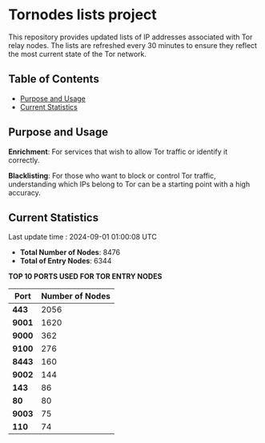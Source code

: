 # Tornodes lists project

This repository provides updated lists of IP addresses associated with Tor relay nodes. The lists are refreshed every 30 minutes to ensure they reflect the most current state of the Tor network.

## Table of Contents

- [Purpose and Usage](#purpose-and-usage)
- [Current Statistics](#current-statistics)


## Purpose and Usage

**Enrichment**: For services that wish to allow Tor traffic or identify it correctly.

**Blacklisting**: For those who want to block or control Tor traffic, understanding which IPs belong to Tor can be a starting point with a high accuracy.

## Current Statistics

Last update time : 2024-09-01 01:00:08 UTC

- **Total Number of Nodes**: 8476
- **Total of Entry Nodes**: 6344

**TOP 10 PORTS USED FOR TOR ENTRY NODES**

| **Port** | **Number of Nodes** |
|------|-----------------|
| **443**   | 2056  |
| **9001**   | 1620  |
| **9000**   | 362  |
| **9100**   | 276  |
| **8443**   | 160  |
| **9002**   | 144  |
| **143**   | 86  |
| **80**   | 80  |
| **9003**   | 75  |
| **110**   | 74  |

